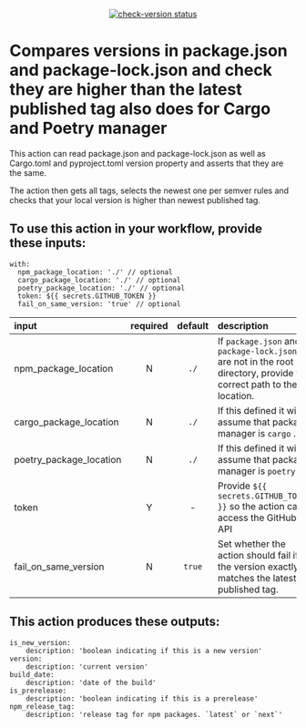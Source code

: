 <p align="center">
  <a href="https://github.com/digicatapult/check-version/actions"><img alt="check-version status" src="https://github.com/digicatapult/check-version/workflows/build-test/badge.svg"></a>
</p>

# Compares versions in package.json and package-lock.json and check they are higher than the latest published tag also does for Cargo and Poetry manager

This action can read package.json and package-lock.json as well as Cargo.toml and pyproject.toml version property and asserts that they are the same.

The action then gets all tags, selects the newest one per semver rules and checks that your local version is higher than newest published tag.

## To use this action in your workflow, provide these inputs:

```
with:
  npm_package_location: './' // optional
  cargo_package_location: './' // optional
  poetry_package_location: './' // optional
  token: ${{ secrets.GITHUB_TOKEN }}
  fail_on_same_version: 'true' // optional
```

| input                   | required | default | description                                                                                                          |
| :---------------------- | :------: | :-----: | :------------------------------------------------------------------------------------------------------------------- |
| npm_package_location    |    N     |  `./`   | If `package.json` and `package-lock.json` are not in the root directory, provide the correct path to their location. |
| cargo_package_location  |    N     |  `./`   | If this defined it will assume that package manager is `cargo` .                                                     |
| poetry_package_location |    N     |  `./`   | If this defined it will assume that package manager is `poetry` .                                                    |
| token                   |    Y     |    -    | Provide `${{ secrets.GITHUB_TOKEN }}` so the action can access the GitHub API                                        |
| fail_on_same_version    |    N     | `true`  | Set whether the action should fail if the version exactly matches the latest published tag.                          |

## This action produces these outputs:

```
is_new_version:
    description: 'boolean indicating if this is a new version'
version:
    description: 'current version'
build_date:
    description: 'date of the build'
is_prerelease:
    description: 'boolean indicating if this is a prerelease'
npm_release_tag:
    description: 'release tag for npm packages. `latest` or `next`'
```
